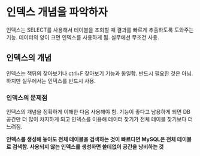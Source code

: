 # 인덱스 개념을 파악하자
인덱스는 SELECT를 사용해서 테이블을 조회할 때 결과를 빠르게 추출하도록 도와주는 기능. 데이터의 양이 크면 인덱스를 사용하게 됨. 실무에선 무조건 사용.


## 인덱스의 개념
인덱스는 책뒤의 찾아보기나 ctrl+F 찾아보기 기능과 동일함. 반드시 필요한 것은 아님. 하지만 실무에서는 인덱스를 반드시 사용.


### 인덱스의 문제점
인덱스의 개념을 정확하게 이해한 다음 사용해야 함. 기능이 좋다고 남용하게 되면 DB공간만 더 많이 차지하게 되고 인덱스를 이용해 데이터 찾기가 전체 테이블 찾기보다 더 느려짐.

**인덱스를 생성해 놓아도 전체 테이블을 검색하는 것이 빠르다면 MySQL은 전체 테이블로 검색함. 사용되지 않는 인덱스를 생성하면 쓸데없이 공간을 낭비하는 것**
